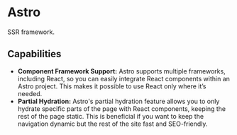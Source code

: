 # Astro

SSR framework.

## Capabilities
* __Component Framework Support:__ Astro supports multiple frameworks, including React, so you can easily integrate React components within an Astro project. This makes it possible to use React only where it’s needed.
* __Partial Hydration:__ Astro's partial hydration feature allows you to only hydrate specific parts of the page with React components, keeping the rest of the page static. This is beneficial if you want to keep the navigation dynamic but the rest of the site fast and SEO-friendly.